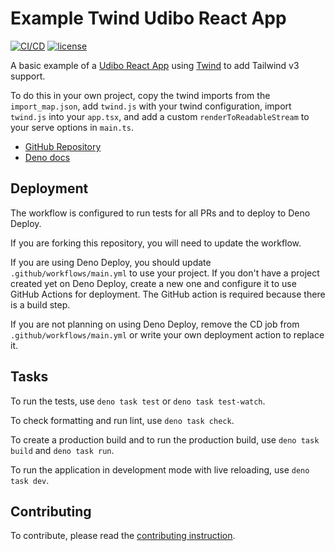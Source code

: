 # Example Twind Udibo React App

[![CI/CD](https://github.com/udibo/react_app_example_twind/actions/workflows/main.yml/badge.svg?branch=main)](https://github.com/udibo/react_app_example_twind/actions/workflows/main.yml)
[![license](https://img.shields.io/github/license/udibo/react_app_example_twind)](https://github.com/udibo/react_app_example_twind/blob/main/LICENSE)

A basic example of a [Udibo React App](https://deno.land/x/udibo_react_app)
using [Twind](https://twind.style/) to add Tailwind v3 support.

To do this in your own project, copy the twind imports from the
`import_map.json`, add `twind.js` with your twind configuration, import
`twind.js` into your `app.tsx`, and add a custom `renderToReadableStream` to
your serve options in `main.ts`.

- [GitHub Repository](https://github.com/udibo/react_app/)
- [Deno docs](https://deno.land/x/udibo_react_app)

## Deployment

The workflow is configured to run tests for all PRs and to deploy to Deno
Deploy.

If you are forking this repository, you will need to update the workflow.

If you are using Deno Deploy, you should update `.github/workflows/main.yml` to
use your project. If you don't have a project created yet on Deno Deploy, create
a new one and configure it to use GitHub Actions for deployment. The GitHub
action is required because there is a build step.

If you are not planning on using Deno Deploy, remove the CD job from
`.github/workflows/main.yml` or write your own deployment action to replace it.

## Tasks

To run the tests, use `deno task test` or `deno task test-watch`.

To check formatting and run lint, use `deno task check`.

To create a production build and to run the production build, use
`deno task build` and `deno task run`.

To run the application in development mode with live reloading, use
`deno task dev`.

## Contributing

To contribute, please read the [contributing instruction](CONTRIBUTING.md).
